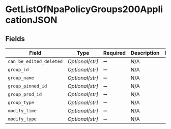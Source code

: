 # GetListOfNpaPolicyGroups200ApplicationJSON


## Fields

| Field                   | Type                    | Required                | Description             | Example                 |
| ----------------------- | ----------------------- | ----------------------- | ----------------------- | ----------------------- |
| `can_be_edited_deleted` | *Optional[str]*         | :heavy_minus_sign:      | N/A                     | <integer>               |
| `group_id`              | *Optional[str]*         | :heavy_minus_sign:      | N/A                     | <integer>               |
| `group_name`            | *Optional[str]*         | :heavy_minus_sign:      | N/A                     | <string>                |
| `group_pinned_id`       | *Optional[str]*         | :heavy_minus_sign:      | N/A                     | <integer>               |
| `group_prod_id`         | *Optional[str]*         | :heavy_minus_sign:      | N/A                     | <integer>               |
| `group_type`            | *Optional[str]*         | :heavy_minus_sign:      | N/A                     | <integer>               |
| `modify_time`           | *Optional[str]*         | :heavy_minus_sign:      | N/A                     | <string>                |
| `modify_type`           | *Optional[str]*         | :heavy_minus_sign:      | N/A                     | <string>                |